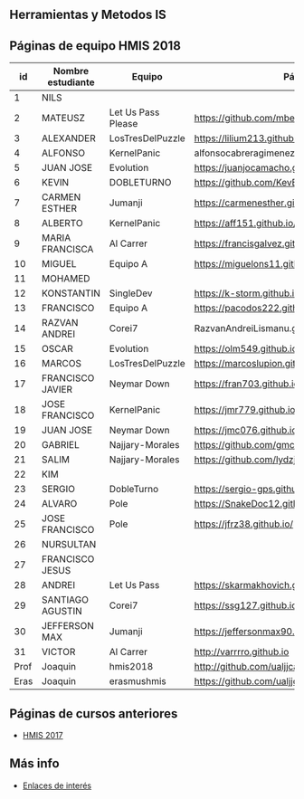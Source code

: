 ﻿## Herramientas y Metodos IS

## Páginas de equipo HMIS 2018

id | Nombre estudiante  | Equipo | Página personal | Repositorio de Web de equipo 
-- | ----------------- | ----------------- | ----------------- | -----------------
1 | NILS               |   |   |
2 | MATEUSZ            | Let Us Pass Please | https://github.com/mbereszczuk  | 
3 | ALEXANDER          | LosTresDelPuzzle  | https://lilium213.github.io  | https://github.com/Lilium213/StaticPageLosTresDelPuzzle-1
4 | ALFONSO            |   KernelPanic|   alfonsocabreragimenez.github.io  |
5 | JUAN JOSE          | Evolution  | https://juanjocamacho.github.io/  |
6 | KEVIN              |  DOBLETURNO | https://github.com/KevBerja/KevBerja.github.io  |
7 | CARMEN ESTHER      | Jumanji  | https://carmenesther.github.io/  	| https://github.com/carmenesther/JumanjiWebsite
8 | ALBERTO            | KernelPanic  |  https://aff151.github.io/ |
9 | MARIA FRANCISCA    | Al Carrer | https://francisgalvez.github.io/   |
10 | MIGUEL             | Equipo A  |  https://miguelons11.github.io/  |
11 | MOHAMED            |   |  |
12 | KONSTANTIN         |  SingleDev  |  https://k-storm.github.io  |
13 | FRANCISCO          | Equipo A  |  https://pacodos222.github.io/  | http://equipoa-hmis18-vm3.eastus.cloudapp.azure.com
14 | RAZVAN ANDREI      |Corei7|RazvanAndreiLismanu.github.io  |
15 | OSCAR              | Evolution | https://olm549.github.io  |
16 | MARCOS             |  LosTresDelPuzzle |  https://marcoslupion.github.io/ |  https://github.com/marcoslupion/StaticPageLosTresDelPuzzle
17 | FRANCISCO JAVIER   |  Neymar Down |  https://fran703.github.io/fmg703.github.io/  |
18 | JOSE FRANCISCO     |   KernelPanic|  https://jmr779.github.io/   |
19 | JUAN JOSE          |  Neymar Down | https://jmc076.github.io   |
20 | GABRIEL            | Najjary-Morales  |  https://github.com/gmc456  |
21 | SALIM              | Najjary-Morales  |  https://github.com/lydzje  | 
22 | KIM                |   |   |
23 | SERGIO             | DobleTurno  | https://sergio-gps.github.io/  | 
24 | ALVARO             |  Pole |  https://SnakeDoc12.github.io   |
25 | JOSE FRANCISCO     | Pole | https://jfrz38.github.io/   |
26 | NURSULTAN          |   |   |
27 | FRANCISCO JESUS    |   |   |
28 | ANDREI             | Let Us Pass  |  https://skarmakhovich.github.io  |
29 | SANTIAGO AGUSTIN   | Corei7  | https://ssg127.github.io/   |
30 | JEFFERSON MAX      | Jumanji  |   https://jeffersonmax90.github.io/jeffersontomala.github.io/  |
31 | VICTOR             | Al Carrer |  http://varrrro.github.io  |
Prof | Joaquin | hmis2018 | http://github.com/ualjjcanada  |
Eras | Joaquin | erasmushmis | https://github.com/ualjjcanada  |

## Páginas de cursos anteriores
* [HMIS 2017](index2017.md)

## Más info
* [Enlaces de interés](enlaces.md)
